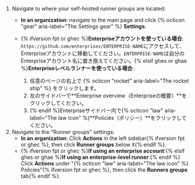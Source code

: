 1. Navigate to where your self-hosted runner groups are located:
   * **In an organization**: navigate to the main page and click {% octicon "gear" aria-label="The Settings gear" %} **Settings**.
   * {% ifversion fpt or ghec %}**Enterpriseアカウントを使っている場合**: `https://github.com/enterprises/ENTERPRISE-NAME`にアクセスして、Enterpriseアカウントに移動してください。`ENTERPRISE-NAME`は自分のEnterpriseアカウント名に置き換えてください。{% elsif ghes or ghae %}**Enterpriseレベルランナーを使っている場合**:

     1. 任意のページの右上で {% octicon "rocket" aria-label="The rocket ship" %} をクリックします。
     1. 左のサイドバーで**Enterprise overview（Enterpriseの概要）**をクリックしてください。
     1. {% endif %}Enterpriseサイドバー内で{% octicon "law" aria-label="The law icon" %}**Policies（ポリシー）**をクリックしてください。
1. Navigate to the "Runner groups" settings:
   * **In an organization**: Click **Actions** in the left sidebar{% ifversion fpt or ghec %}, then click **Runner groups** below it{% endif %}.
   * {% ifversion fpt or ghec %}**If using an enterprise account**:{% elsif ghes or ghae %}**If using an enterprise-level runner**:{% endif %} Click **Actions** under "{% octicon "law" aria-label="The law icon" %} Policies"{% ifversion fpt or ghec %}, then click the **Runners groups** tab{% endif %}.
